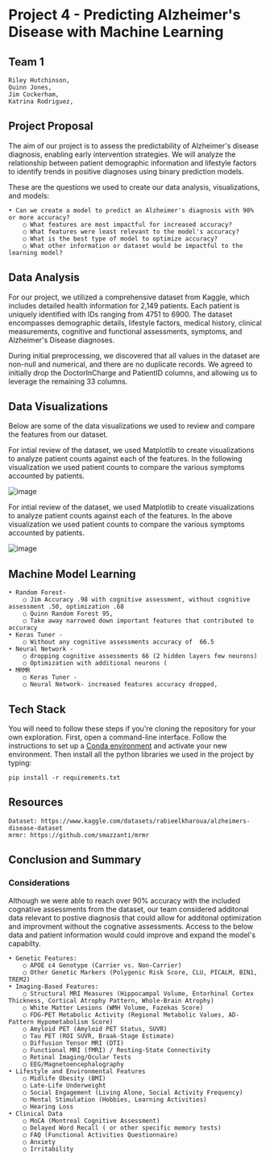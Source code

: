 # Project 4 - Predicting Alzheimer's Disease with Machine Learning

## Team 1
  	Riley Hutchinson,
 	Quinn Jones,
 	Jim Cockerham,
 	Katrina Rodriguez,

## Project Proposal
The aim of our project is to assess the predictability of Alzheimer's disease diagnosis, enabling early intervention strategies. We will analyze the relationship between patient demographic information and lifestyle factors to identify trends in positive diagnoses using binary prediction models. 

These are the questions we used to create our data analysis, visualizations, and models:

    • Can we create a model to predict an Alzheimer's diagnosis with 90% or more accuracy?
        ○ What features are most impactful for increased accuracy? 
        ○ What features were least relevant to the model's accuracy?
        ○ What is the best type of model to optimize accuracy?
        ○ What other information or dataset would be impactful to the learning model?


## Data Analysis
For our project, we utilized a comprehensive dataset from Kaggle, which includes detailed health information for 2,149 patients. Each patient is uniquely identified with IDs ranging from 4751 to 6900. The dataset encompasses demographic details, lifestyle factors, medical history, clinical measurements, cognitive and functional assessments, symptoms, and Alzheimer's Disease diagnoses.

During initial preprocessing, we discovered that all values in the dataset are non-null and numerical, and there are no duplicate records. We agreed to initially drop the DoctorInCharge and PatientID columns, and allowing us to leverage the remaining 33 columns.


## Data Visualizations

Below are some of the data visualizations we used to review and compare the features from our dataset.

For intial review of the dataset, we used Matplotlib to create visualizations to analyze patient counts against each of the features. In the following visualization we used patient counts to compare the various symptoms accounted by patients.

![image](https://github.com/user-attachments/assets/e278518f-5f70-4591-bcf2-82e2c0ecc38c)

For intial review of the dataset, we used Matplotlib to create visualizations to analyze patient counts against each of the features. In the above visualization we used patient counts to compare the various symptoms accounted by patients. 

![image](https://github.com/user-attachments/assets/36790475-af16-4a7f-b17d-65a0ef2e0a26)


	
## Machine Model Learning
	• Random Forest- 
		○ Jim Accuracy .98 with cognitive assessment, without cognitive assessment .50, optimization .68
		○ Quinn Random Forest 95,
		○ Take away narrowed down important features that contributed to accuracy
	• Keras Tuner -
		○ Without any cognitive assessments accuracy of  66.5
	• Neural Network - 
		○ dropping cognitive assessments 66 (2 hidden layers few neurons)
		○ Optimization with additional neurons (
	• MRMR
		○ Keras Tuner -
		○ Neural Network- increased features accuracy dropped, 

## Tech Stack
You will need to follow these steps if you're cloning the repository for your own exploration. First, open a command-line interface. Follow the instructions to set up a [Conda environment](https://docs.conda.io/projects/conda/en/latest/user-guide/tasks/manage-environments.html) and activate your new environment. Then install all the python libraries we used in the project by typing: 
```
pip install -r requirements.txt
```

## Resources

	Dataset: https://www.kaggle.com/datasets/rabieelkharoua/alzheimers-disease-dataset
 	mrmr: https://github.com/smazzanti/mrmr

## Conclusion and Summary

### Considerations

Although we were able to reach over 90% accuracy with the included cognative assessments from the dataset, our team considered additonal data relevant to postive diagnosis that could allow for additonal optimization and improvment without the cognative assessments. Access to the below data and patient information would could improve and expand the model's capabilty. 

	• Genetic Features:
		○ APOE ε4 Genotype (Carrier vs. Non-Carrier)
		○ Other Genetic Markers (Polygenic Risk Score, CLU, PICALM, BIN1, TREM2)
	• Imaging-Based Features:
		○ Structural MRI Measures (Hippocampal Volume, Entorhinal Cortex Thickness, Cortical Atrophy Pattern, Whole-Brain Atrophy)
		○ White Matter Lesions (WMH Volume, Fazekas Score)
		○ FDG-PET Metabolic Activity (Regional Metabolic Values, AD-Pattern Hypometabolism Score)
		○ Amyloid PET (Amyloid PET Status, SUVR)
		○ Tau PET (ROI SUVR, Braak-Stage Estimate)
		○ Diffusion Tensor MRI (DTI)
		○ Functional MRI (fMRI) / Resting-State Connectivity
		○ Retinal Imaging/Ocular Tests
		○ EEG/Magnetoencephalography
	• Lifestyle and Environmental Features
		○ Midlife Obesity (BMI)
		○ Late-Life Underweight
		○ Social Engagement (Living Alone, Social Activity Frequency)
		○ Mental Stimulation (Hobbies, Learning Activities)
		○ Hearing Loss
	• Clinical Data
		○ MoCA (Montreal Cognitive Assessment)
		○ Delayed Word Recall ( or other specific memory tests)
		○ FAQ (Functional Activities Questionnaire)
		○ Anxiety
		○ Irritability
	
